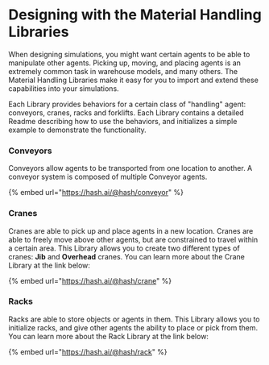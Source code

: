 # Designing with the Material Handling Libraries

When designing simulations, you might want certain agents to be able to manipulate other agents. Picking up, moving, and placing agents is an extremely common task in warehouse models, and many others. The Material Handling Libraries make it easy for you to import and extend these capabilities into your simulations.

Each Library provides behaviors for a certain class of "handling" agent: conveyors, cranes, racks and forklifts. Each Library contains a detailed Readme describing how to use the behaviors, and initializes a simple example to demonstrate the functionality.

### Conveyors

Conveyors allow agents to be transported from one location to another. A conveyor system is composed of multiple Conveyor agents.

{% embed url="https://hash.ai/@hash/conveyor" %}

### Cranes

Cranes are able to pick up and place agents in a new location. Cranes are able to freely move above other agents, but are constrained to travel within a certain area. This Library allows you to create two different types of cranes: **Jib** and **Overhead** cranes.  You can learn more about the Crane Library at the link below:

{% embed url="https://hash.ai/@hash/crane" %}

### Racks

Racks are able to store objects or agents in them. This Library allows you to initialize racks, and give other agents the ability to place or pick from them. You can learn more about the Rack Library at the link below: 

{% embed url="https://hash.ai/@hash/rack" %}

